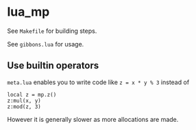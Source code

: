 # lua_mp

See `Makefile` for building steps.

See `gibbons.lua` for usage. 

## Use builtin operators

`meta.lua` enables you to write code like `z = x * y % 3` instead of

    local z = mp.z()
    z:mul(x, y)
    z:mod(z, 3)

However it is generally slower as more allocations are made.
